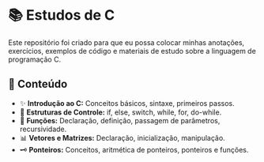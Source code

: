 # 📚 Estudos de C

Este repositório foi criado para que eu possa colocar minhas anotações, exercícios, exemplos de código e materiais de estudo sobre a linguagem de programação C.

## 📂 Conteúdo

- ✨ **Introdução ao C:** Conceitos básicos, sintaxe, primeiros passos.
- 🔄 **Estruturas de Controle:** if, else, switch, while, for, do-while.
- 🧩 **Funções:** Declaração, definição, passagem de parâmetros, recursividade.
- 📊 **Vetores e Matrizes:** Declaração, inicialização, manipulação.
- 🗝️ **Ponteiros:** Conceitos, aritmética de ponteiros, ponteiros e funções.
